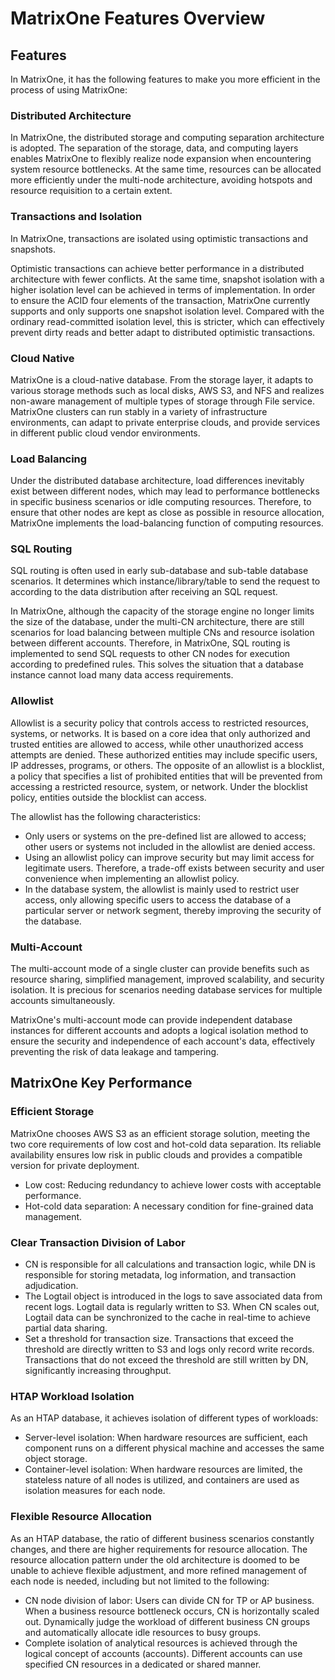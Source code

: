 # MatrixOne Features Overview

## **Features**

In MatrixOne, it has the following features to make you more efficient in the process of using MatrixOne:

### **Distributed Architecture**

In MatrixOne, the distributed storage and computing separation architecture is adopted. The separation of the storage, data, and computing layers enables MatrixOne to flexibly realize node expansion when encountering system resource bottlenecks. At the same time, resources can be allocated more efficiently under the multi-node architecture, avoiding hotspots and resource requisition to a certain extent.

### **Transactions and Isolation**

In MatrixOne, transactions are isolated using optimistic transactions and snapshots.

Optimistic transactions can achieve better performance in a distributed architecture with fewer conflicts. At the same time, snapshot isolation with a higher isolation level can be achieved in terms of implementation. In order to ensure the ACID four elements of the transaction, MatrixOne currently supports and only supports one snapshot isolation level. Compared with the ordinary read-committed isolation level, this is stricter, which can effectively prevent dirty reads and better adapt to distributed optimistic transactions.

### **Cloud Native**

MatrixOne is a cloud-native database. From the storage layer, it adapts to various storage methods such as local disks, AWS S3, and NFS and realizes non-aware management of multiple types of storage through File service. MatrixOne clusters can run stably in a variety of infrastructure environments, can adapt to private enterprise clouds, and provide services in different public cloud vendor environments.

### **Load Balancing**

Under the distributed database architecture, load differences inevitably exist between different nodes, which may lead to performance bottlenecks in specific business scenarios or idle computing resources. Therefore, to ensure that other nodes are kept as close as possible in resource allocation, MatrixOne implements the load-balancing function of computing resources.

### **SQL Routing**

SQL routing is often used in early sub-database and sub-table database scenarios. It determines which instance/library/table to send the request to according to the data distribution after receiving an SQL request.

In MatrixOne, although the capacity of the storage engine no longer limits the size of the database, under the multi-CN architecture, there are still scenarios for load balancing between multiple CNs and resource isolation between different accounts. Therefore, in MatrixOne, SQL routing is implemented to send SQL requests to other CN nodes for execution according to predefined rules. This solves the situation that a database instance cannot load many data access requirements.

### **Allowlist**

Allowlist is a security policy that controls access to restricted resources, systems, or networks. It is based on a core idea that only authorized and trusted entities are allowed to access, while other unauthorized access attempts are denied. These authorized entities may include specific users, IP addresses, programs, or others. The opposite of an allowlist is a blocklist, a policy that specifies a list of prohibited entities that will be prevented from accessing a restricted resource, system, or network. Under the blocklist policy, entities outside the blocklist can access.

The allowlist has the following characteristics:

- Only users or systems on the pre-defined list are allowed to access; other users or systems not included in the allowlist are denied access.
- Using an allowlist policy can improve security but may limit access for legitimate users. Therefore, a trade-off exists between security and user convenience when implementing an allowlist policy.
- In the database system, the allowlist is mainly used to restrict user access, only allowing specific users to access the database of a particular server or network segment, thereby improving the security of the database.

### Multi-Account

The multi-account mode of a single cluster can provide benefits such as resource sharing, simplified management, improved scalability, and security isolation. It is precious for scenarios needing database services for multiple accounts simultaneously.

MatrixOne's multi-account mode can provide independent database instances for different accounts and adopts a logical isolation method to ensure the security and independence of each account's data, effectively preventing the risk of data leakage and tampering.

## MatrixOne Key Performance

### Efficient Storage

MatrixOne chooses AWS S3 as an efficient storage solution, meeting the two core requirements of low cost and hot-cold data separation. Its reliable availability ensures low risk in public clouds and provides a compatible version for private deployment.

- Low cost: Reducing redundancy to achieve lower costs with acceptable performance.
- Hot-cold data separation: A necessary condition for fine-grained data management.

### Clear Transaction Division of Labor

- CN is responsible for all calculations and transaction logic, while DN is responsible for storing metadata, log information, and transaction adjudication.
- The Logtail object is introduced in the logs to save associated data from recent logs. Logtail data is regularly written to S3. When CN scales out, Logtail data can be synchronized to the cache in real-time to achieve partial data sharing.
- Set a threshold for transaction size. Transactions that exceed the threshold are directly written to S3 and logs only record write records. Transactions that do not exceed the threshold are still written by DN, significantly increasing throughput.

### HTAP Workload Isolation

As an HTAP database, it achieves isolation of different types of workloads:

- Server-level isolation: When hardware resources are sufficient, each component runs on a different physical machine and accesses the same object storage.
- Container-level isolation: When hardware resources are limited, the stateless nature of all nodes is utilized, and containers are used as isolation measures for each node.

### Flexible Resource Allocation

As an HTAP database, the ratio of different business scenarios constantly changes, and there are higher requirements for resource allocation. The resource allocation pattern under the old architecture is doomed to be unable to achieve flexible adjustment, and more refined management of each node is needed, including but not limited to the following:

- CN node division of labor: Users can divide CN for TP or AP business. When a business resource bottleneck occurs, CN is horizontally scaled out.
Dynamically judge the workload of different business CN groups and automatically allocate idle resources to busy groups.
- Complete isolation of analytical resources is achieved through the logical concept of accounts (accounts). Different accounts can use specified CN resources in a dedicated or shared manner.
